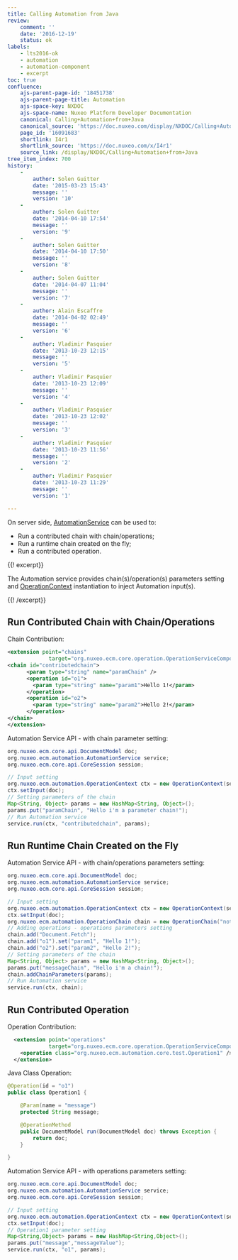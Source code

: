 ```yaml
---
title: Calling Automation from Java
review:
    comment: ''
    date: '2016-12-19'
    status: ok
labels:
    - lts2016-ok
    - automation
    - automation-component
    - excerpt
toc: true
confluence:
    ajs-parent-page-id: '18451738'
    ajs-parent-page-title: Automation
    ajs-space-key: NXDOC
    ajs-space-name: Nuxeo Platform Developer Documentation
    canonical: Calling+Automation+from+Java
    canonical_source: 'https://doc.nuxeo.com/display/NXDOC/Calling+Automation+from+Java'
    page_id: '16091683'
    shortlink: I4r1
    shortlink_source: 'https://doc.nuxeo.com/x/I4r1'
    source_link: /display/NXDOC/Calling+Automation+from+Java
tree_item_index: 700
history:
    -
        author: Solen Guitter
        date: '2015-03-23 15:43'
        message: ''
        version: '10'
    -
        author: Solen Guitter
        date: '2014-04-10 17:54'
        message: ''
        version: '9'
    -
        author: Solen Guitter
        date: '2014-04-10 17:50'
        message: ''
        version: '8'
    -
        author: Solen Guitter
        date: '2014-04-07 11:04'
        message: ''
        version: '7'
    -
        author: Alain Escaffre
        date: '2014-04-02 02:49'
        message: ''
        version: '6'
    -
        author: Vladimir Pasquier
        date: '2013-10-23 12:15'
        message: ''
        version: '5'
    -
        author: Vladimir Pasquier
        date: '2013-10-23 12:09'
        message: ''
        version: '4'
    -
        author: Vladimir Pasquier
        date: '2013-10-23 12:02'
        message: ''
        version: '3'
    -
        author: Vladimir Pasquier
        date: '2013-10-23 11:56'
        message: ''
        version: '2'
    -
        author: Vladimir Pasquier
        date: '2013-10-23 11:29'
        message: ''
        version: '1'

---
```

On server side, [AutomationService](http://community.nuxeo.com/api/nuxeo/5.8/javadoc/org/nuxeo/ecm/automation/AutomationService.html) can be used to:

*   Run a contributed chain with chain/operations;
*   Run a runtime chain created on the fly;
*   Run a contributed operation.

{{! excerpt}}

The Automation service provides chain(s)/operation(s) parameters setting and [OperationContext](http://community.nuxeo.com/api/nuxeo/5.8/javadoc/org/nuxeo/ecm/automation/OperationContext.html) instantiation to inject Automation input(s).

{{! /excerpt}}

## Run Contributed Chain with Chain/Operations

Chain Contribution:

```xml
<extension point="chains"
             target="org.nuxeo.ecm.core.operation.OperationServiceComponent">
<chain id="contributedchain">
      <param type="string" name="paramChain" />
      <operation id="o1">
        <param type="string" name="param1">Hello 1!</param>
      </operation>
      <operation id="o2">
        <param type="string" name="param2">Hello 2!</param>
      </operation>
</chain>
</extension>
```

Automation Service API - with chain parameter setting:

```java
org.nuxeo.ecm.core.api.DocumentModel doc;
org.nuxeo.ecm.automation.AutomationService service;
org.nuxeo.ecm.core.api.CoreSession session;

// Input setting
org.nuxeo.ecm.automation.OperationContext ctx = new OperationContext(session);
ctx.setInput(doc);
// Setting parameters of the chain
Map<String, Object> params = new HashMap<String, Object>();
params.put("paramChain", "Hello i'm a parameter chain!");
// Run Automation service
service.run(ctx, "contributedchain", params);
```

## Run Runtime Chain Created on the Fly

Automation Service API - with chain/operations parameters setting:

```java
org.nuxeo.ecm.core.api.DocumentModel doc;
org.nuxeo.ecm.automation.AutomationService service;
org.nuxeo.ecm.core.api.CoreSession session;

// Input setting
org.nuxeo.ecm.automation.OperationContext ctx = new OperationContext(session);
ctx.setInput(doc);
org.nuxeo.ecm.automation.OperationChain chain = new OperationChain("notRegisteredChain");
// Adding operations - operations parameters setting
chain.add("Document.Fetch");
chain.add("o1").set("param1", "Hello 1!");
chain.add("o2").set("param2", "Hello 2!");
// Setting parameters of the chain
Map<String, Object> params = new HashMap<String, Object>();
params.put("messageChain", "Hello i'm a chain!");
chain.addChainParameters(params);
// Run Automation service
service.run(ctx, chain);
```

## Run Contributed Operation

Operation Contribution:

```xml
  <extension point="operations"
             target="org.nuxeo.ecm.core.operation.OperationServiceComponent">
    <operation class="org.nuxeo.ecm.automation.core.test.Operation1" />
  </extension>
```

Java Class Operation:

```java
@Operation(id = "o1")
public class Operation1 {

    @Param(name = "message")
    protected String message;

    @OperationMethod
    public DocumentModel run(DocumentModel doc) throws Exception {
        return doc;
    }

}
```

Automation Service API - with operations parameters setting:

```java
org.nuxeo.ecm.core.api.DocumentModel doc;
org.nuxeo.ecm.automation.AutomationService service;
org.nuxeo.ecm.core.api.CoreSession session;

// Input setting
org.nuxeo.ecm.automation.OperationContext ctx = new OperationContext(session);
ctx.setInput(doc);
// Operation1 parameter setting
Map<String,Object> params = new HashMap<String,Object>();
params.put("message","messageValue");
service.run(ctx, "o1", params);
```
